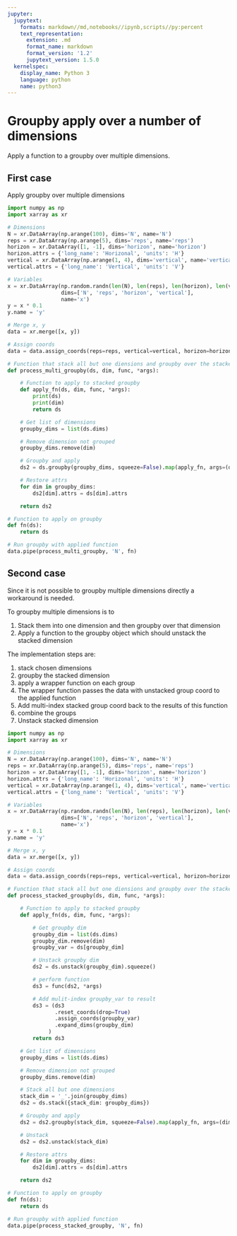 ```yaml
---
jupyter:
  jupytext:
    formats: markdown//md,notebooks//ipynb,scripts//py:percent
    text_representation:
      extension: .md
      format_name: markdown
      format_version: '1.2'
      jupytext_version: 1.5.0
  kernelspec:
    display_name: Python 3
    language: python
    name: python3
---
```


# Groupby apply over a number of dimensions

Apply a function to a groupby over multiple dimensions.


## First case

Apply groupby over multiple dimensions

```python
import numpy as np
import xarray as xr

# Dimensions
N = xr.DataArray(np.arange(100), dims='N', name='N')
reps = xr.DataArray(np.arange(5), dims='reps', name='reps')
horizon = xr.DataArray([1, -1], dims='horizon', name='horizon')
horizon.attrs = {'long_name': 'Horizonal', 'units': 'H'}
vertical = xr.DataArray(np.arange(1, 4), dims='vertical', name='vertical')
vertical.attrs = {'long_name': 'Vertical', 'units': 'V'}

# Variables
x = xr.DataArray(np.random.randn(len(N), len(reps), len(horizon), len(vertical)),
                 dims=['N', 'reps', 'horizon', 'vertical'],
                 name='x')
y = x * 0.1
y.name = 'y'

# Merge x, y
data = xr.merge([x, y])

# Assign coords
data = data.assign_coords(reps=reps, vertical=vertical, horizon=horizon)

# Function that stack all but one diensions and groupby over the stacked dimension.
def process_multi_groupby(ds, dim, func, *args):

    # Function to apply to stacked groupby
    def apply_fn(ds, dim, func, *args):
        print(ds)
        print(dim)
        return ds

    # Get list of dimensions
    groupby_dims = list(ds.dims)

    # Remove dimension not grouped
    groupby_dims.remove(dim)

    # Groupby and apply
    ds2 = ds.groupby(groupby_dims, squeeze=False).map(apply_fn, args=(dim, func, *args))

    # Restore attrs
    for dim in groupby_dims:
        ds2[dim].attrs = ds[dim].attrs

    return ds2

# Function to apply on groupby
def fn(ds):
    return ds

# Run groupby with applied function
data.pipe(process_multi_groupby, 'N', fn)
```

## Second case

Since it is not possible to groupby multiple dimensions directly a workaround is needed.

To groupby multiple dimensions is to

1. Stack them into one dimension and then groupby over that dimension
2. Apply a function to the groupby object which should unstack the stacked dimension

The implementation steps are:

1. stack chosen dimensions
2. groupby the stacked dimension
3. apply a wrapper function on each group
  1. The wrapper function passes the data with unstacked group coord to the applied function 
  2. Add multi-index stacked group coord back to the results of this function
4. combine the groups
5. Unstack stacked dimension

```python
import numpy as np
import xarray as xr

# Dimensions
N = xr.DataArray(np.arange(100), dims='N', name='N')
reps = xr.DataArray(np.arange(5), dims='reps', name='reps')
horizon = xr.DataArray([1, -1], dims='horizon', name='horizon')
horizon.attrs = {'long_name': 'Horizonal', 'units': 'H'}
vertical = xr.DataArray(np.arange(1, 4), dims='vertical', name='vertical')
vertical.attrs = {'long_name': 'Vertical', 'units': 'V'}

# Variables
x = xr.DataArray(np.random.randn(len(N), len(reps), len(horizon), len(vertical)),
                 dims=['N', 'reps', 'horizon', 'vertical'],
                 name='x')
y = x * 0.1
y.name = 'y'

# Merge x, y
data = xr.merge([x, y])

# Assign coords
data = data.assign_coords(reps=reps, vertical=vertical, horizon=horizon)

# Function that stack all but one diensions and groupby over the stacked dimension.
def process_stacked_groupby(ds, dim, func, *args):

    # Function to apply to stacked groupby
    def apply_fn(ds, dim, func, *args):

        # Get groupby dim
        groupby_dim = list(ds.dims)
        groupby_dim.remove(dim)
        groupby_var = ds[groupby_dim]

        # Unstack groupby dim
        ds2 = ds.unstack(groupby_dim).squeeze()

        # perform function
        ds3 = func(ds2, *args)

        # Add mulit-index groupby_var to result
        ds3 = (ds3
               .reset_coords(drop=True)
               .assign_coords(groupby_var)
               .expand_dims(groupby_dim)
             )
        return ds3

    # Get list of dimensions
    groupby_dims = list(ds.dims)

    # Remove dimension not grouped
    groupby_dims.remove(dim)

    # Stack all but one dimensions
    stack_dim = '_'.join(groupby_dims)
    ds2 = ds.stack({stack_dim: groupby_dims})

    # Groupby and apply
    ds2 = ds2.groupby(stack_dim, squeeze=False).map(apply_fn, args=(dim, func, *args))

    # Unstack
    ds2 = ds2.unstack(stack_dim)

    # Restore attrs
    for dim in groupby_dims:
        ds2[dim].attrs = ds[dim].attrs

    return ds2

# Function to apply on groupby
def fn(ds):
    return ds

# Run groupby with applied function
data.pipe(process_stacked_groupby, 'N', fn)
```

```python

```
